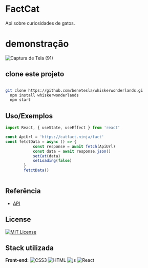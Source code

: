
# FactCat
Api sobre curiosidades de gatos.

# demonstração
![Captura de Tela (91)](https://user-images.githubusercontent.com/78994881/225966016-85796ccc-0c67-4f01-b20b-8f2f69b0ee85.png)
## clone este projeto
```bash

git clone https://github.com/benetesla/whiskerwonderlands.gi
  npm install whiskerwonderlands
  npm start

```
    
## Uso/Exemplos

```javascript
import React, { useState, useEffect } from 'react'

const ApiUrl = 'https://catfact.ninja/fact'
const fetctData = async () => {
            const response = await fetch(ApiUrl)
            const data = await response.json()
            setCat(data)
            setLoading(false)
        }
        fetctData()
        
```


## Referência

 - [API](https://catfact.ninja/fact)
 

## License


[![MIT License](https://img.shields.io/badge/License-MIT-green.svg)](https://choosealicense.com/licenses/mit/)



## Stack utilizada

**Front-end:**  ![CSS3](https://img.shields.io/badge/CSS3-1572B6?style=for-the-badge&logo=css3&logoColor=white)
![HTML](https://img.shields.io/badge/HTML5-E34F26?style=for-the-badge&logo=html5&logoColor=white)
![js](https://img.shields.io/badge/JavaScript-323330?style=for-the-badge&logo=javascript&logoColor=F7DF1E)
![React](https://img.shields.io/badge/React-20232A?style=for-the-badge&logo=react&logoColor=61DAFB)



